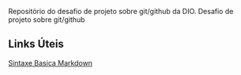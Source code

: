Repositório do desafio de projeto sobre git/github da DIO.
Desafio de projeto sobre git/github
## Links Úteis
[Sintaxe Basica Markdown](https://www.markdownguide.org/basic-syntax/)
